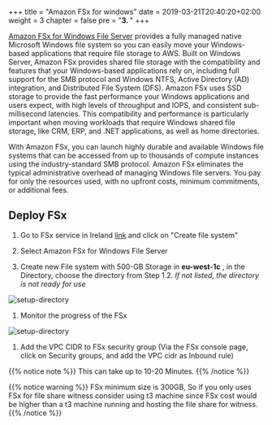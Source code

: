 +++
title = "Amazon FSx for windows"
date = 2019-03-21T20:40:20+02:00
weight = 3
chapter = false
pre = "<b>3. </b>"
+++

[Amazon FSx for Windows File Server](https://aws.amazon.com/fsx/windows/) provides a fully managed native Microsoft Windows file system so you can easily move your Windows-based applications that require file storage to AWS. Built on Windows Server, Amazon FSx provides shared file storage with the compatibility and features that your Windows-based applications rely on, including full support for the SMB protocol and Windows NTFS, Active Directory (AD) integration, and Distributed File System (DFS). Amazon FSx uses SSD storage to provide the fast performance your Windows applications and users expect, with high levels of throughput and IOPS, and consistent sub-millisecond latencies. This compatibility and performance is particularly important when moving workloads that require Windows shared file storage, like CRM, ERP, and .NET applications, as well as home directories.

With Amazon FSx, you can launch highly durable and available Windows file systems that can be accessed from up to thousands of compute instances using the industry-standard SMB protocol. Amazon FSx eliminates the typical administrative overhead of managing Windows file servers. You pay for only the resources used, with no upfront costs, minimum commitments, or additional fees.

## Deploy FSx

1. Go to FSx service in Ireland [link](https://eu-west-1.console.aws.amazon.com/fsx/home?region=eu-west-1#landing) and click on "Create file system"

1. Select Amazon FSx for Windows File Server

1. Create new File system with 500-GB Storage in **eu-west-1c** , in the Directory, choose the directory from Step 1.2. *If not listed, the directory is not ready for use* 

![setup-directory](/img/Steps/FSx-details.png?classes=border,shadow)

1. Monitor the progress of the FSx

![setup-directory](/img/Steps/FSx-review.png?classes=border,shadow)

1. Add the VPC CIDR to FSx security group (Via the FSx console page, click on Security groups, and add the VPC cidr as Inbound rule)


{{% notice note %}}
This can take up to 10-20 Minutes. 
{{% /notice %}}

{{% notice warning %}}
FSx minimum size is 300GB, So if you only uses FSx for file share witness consider using t3 machine since FSx cost would be higher than a t3 machine running and hosting the file share for witness.
{{% /notice %}}